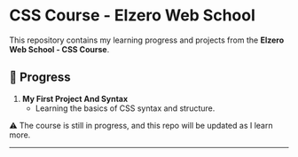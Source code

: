 # CSS Course - Elzero Web School  

This repository contains my learning progress and projects from the **Elzero Web School - CSS Course**.  

## 📌 Progress  
1. **My First Project And Syntax**  
   - Learning the basics of CSS syntax and structure.  

⚠️ The course is still in progress, and this repo will be updated as I learn more.  

---
